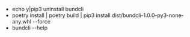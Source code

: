 - echo y|pip3 uninstall bundcli
- poetry install | poetry build | pip3 install dist/bundcli-1.0.0-py3-none-any.whl --force
- bundcli --help 